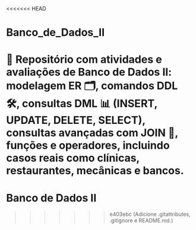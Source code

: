 <<<<<<< HEAD
# Banco_de_Dados_II
💾 Repositório com atividades e avaliações de Banco de Dados II: modelagem ER 🗂️, comandos DDL 🛠️, consultas DML 📊 (INSERT, UPDATE, DELETE, SELECT), consultas avançadas com JOIN 🔗, funções e operadores, incluindo casos reais como clínicas, restaurantes, mecânicas e bancos.
=======
# Banco de Dados II
>>>>>>> e403ebc (Adicione .gitattributes, .gitignore e README.md.)
